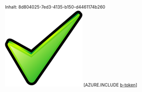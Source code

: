 Inhalt: 8d804025-7ed3-4135-b150-d4461174b260![Bild](aabeee44-6d8d-4070-8e04-601f53996640.png)
[AZURE.INCLUDE [b-token](7ada84f0-713f-4fe8-aae6-f21fb9032edb.md)]
